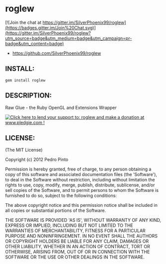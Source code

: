 # roglew

[![Join the chat at https://gitter.im/SilverPhoenix99/roglew](https://badges.gitter.im/Join%20Chat.svg)](https://gitter.im/SilverPhoenix99/roglew?utm_source=badge&utm_medium=badge&utm_campaign=pr-badge&utm_content=badge)

* https://github.com/SilverPhoenix99/roglew

## INSTALL:

    gem install roglew

## DESCRIPTION:

Raw Glue - the Ruby OpenGL and Extensions Wrapper

<a href='http://www.pledgie.com/campaigns/18830'><img alt='Click here to lend your support to: roglew and make a donation at www.pledgie.com !' src='http://www.pledgie.com/campaigns/18830.png?skin_name=chrome' border='0' /></a>

## LICENSE:

(The MIT License)

Copyright (c) 2012 Pedro Pinto

Permission is hereby granted, free of charge, to any person obtaining
a copy of this software and associated documentation files (the
'Software'), to deal in the Software without restriction, including
without limitation the rights to use, copy, modify, merge, publish,
distribute, sublicense, and/or sell copies of the Software, and to
permit persons to whom the Software is furnished to do so, subject to
the following conditions:

The above copyright notice and this permission notice shall be
included in all copies or substantial portions of the Software.

THE SOFTWARE IS PROVIDED 'AS IS', WITHOUT WARRANTY OF ANY KIND,
EXPRESS OR IMPLIED, INCLUDING BUT NOT LIMITED TO THE WARRANTIES OF
MERCHANTABILITY, FITNESS FOR A PARTICULAR PURPOSE AND NONINFRINGEMENT.
IN NO EVENT SHALL THE AUTHORS OR COPYRIGHT HOLDERS BE LIABLE FOR ANY
CLAIM, DAMAGES OR OTHER LIABILITY, WHETHER IN AN ACTION OF CONTRACT,
TORT OR OTHERWISE, ARISING FROM, OUT OF OR IN CONNECTION WITH THE
SOFTWARE OR THE USE OR OTHER DEALINGS IN THE SOFTWARE.